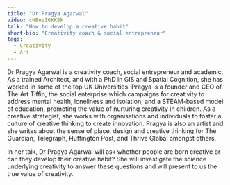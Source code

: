 ```yaml
---
title: "Dr Pragya Agarwal"
video: cNBezI6KK8k
talk: "How to develop a creative habit"
short-bio: "Creativity coach & social entrepreneur"
tags:
  - Creativity
  - Art
---
```


Dr Pragya Agarwal is a creativity coach, social entrepreneur and academic. As a trained Architect, and with a PhD in GIS and Spatial Cognition, she has worked in some of the top UK Universities. Pragya is a founder and CEO of The Art Tiffin, the social enterprise which campaigns for creativity to address mental health, loneliness and isolation, and a STEAM-based model of education, promoting the value of nurturing creativity in children. As a creative strategist, she works with organisations and individuals ​to ​foster ​a culture of creative thinking ​to​ create innovation. ​Pragya is also an artist and she writes about the sense of place, design and creative thinking for The Guardian, Telegraph, Huffington Post, and Thrive Global amongst others.

In her talk, Dr Pragya Agarwal will ask whether people are born creative or can they develop their creative habit? She will investigate the science underlying creativity to answer these questions and will present to us the true value of creativity.
